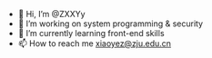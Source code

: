 - 👋 Hi, I’m @ZXXYy
- 👀 I’m working on system programming & security
- 🌱 I’m currently learning front-end skills
- 📫 How to reach me xiaoyez@zju.edu.cn

<!---
ZXXYy/ZXXYy is a ✨ special ✨ repository because its `README.md` (this file) appears on your GitHub profile.
You can click the Preview link to take a look at your changes.
--->

